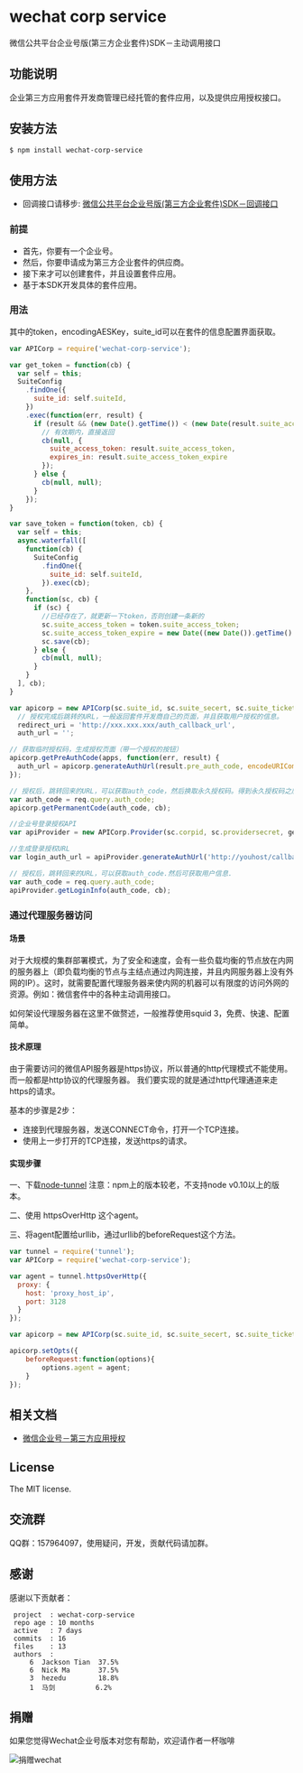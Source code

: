 wechat corp service
====================

微信公共平台企业号版(第三方企业套件)SDK－主动调用接口


## 功能说明

企业第三方应用套件开发商管理已经托管的套件应用，以及提供应用授权接口。

## 安装方法

```sh
$ npm install wechat-corp-service
```

## 使用方法

- 回调接口请移步: [微信公共平台企业号版(第三方企业套件)SDK－回调接口](https://github.com/node-webot/wechat-corp-service-callback)

### 前提

- 首先，你要有一个企业号。
- 然后，你要申请成为第三方企业套件的供应商。
- 接下来才可以创建套件，并且设置套件应用。
- 基于本SDK开发具体的套件应用。

### 用法

其中的token，encodingAESKey，suite_id可以在套件的信息配置界面获取。

```js
var APICorp = require('wechat-corp-service');

var get_token = function(cb) {
  var self = this;
  SuiteConfig
    .findOne({
      suite_id: self.suiteId,
    })
    .exec(function(err, result) {
      if (result && (new Date().getTime()) < (new Date(result.suite_access_token_expire)).getTime()) {
        // 有效期内，直接返回
        cb(null, {
          suite_access_token: result.suite_access_token,
          expires_in: result.suite_access_token_expire
        });
      } else {
        cb(null, null);
      }
    });
}

var save_token = function(token, cb) {
  var self = this;
  async.waterfall([
    function(cb) {
      SuiteConfig
        .findOne({
          suite_id: self.suiteId,
        }).exec(cb);
    },
    function(sc, cb) {
      if (sc) {
        //已经存在了，就更新一下token，否则创建一条新的
        sc.suite_access_token = token.suite_access_token;
        sc.suite_access_token_expire = new Date((new Date()).getTime() + 7190000);
        sc.save(cb);
      } else {
        cb(null, null);
      }
    }
  ], cb);
}

var apicorp = new APICorp(sc.suite_id, sc.suite_secert, sc.suite_ticket, get_token, save_token),
  // 授权完成后跳转的URL，一般返回套件开发商自己的页面，并且获取用户授权的信息。
  redirect_uri = 'http://xxx.xxx.xxx/auth_callback_url',
  auth_url = '';

// 获取临时授权码，生成授权页面（带一个授权的按钮）
apicorp.getPreAuthCode(apps, function(err, result) {
  auth_url = apicorp.generateAuthUrl(result.pre_auth_code, encodeURIComponent(redirect_uri), 'OK');
});

// 授权后，跳转回来的URL，可以获取auth_code，然后换取永久授权码。得到永久授权码之后就能知道是那个用户的企业号了。
var auth_code = req.query.auth_code;
apicorp.getPermanentCode(auth_code, cb);

//企业号登录授权API
var apiProvider = new APICorp.Provider(sc.corpid, sc.providersecret, get_token, save_token);

//生成登录授权URL
var login_auth_url = apiProvider.generateAuthUrl('http://youhost/callback_url', 'youstate');

// 授权后，跳转回来的URL，可以获取auth_code.然后可获取用户信息.
var auth_code = req.query.auth_code;
apiProvider.getLoginInfo(auth_code, cb);
```

### 通过代理服务器访问

#### 场景

对于大规模的集群部署模式，为了安全和速度，会有一些负载均衡的节点放在内网的服务器上（即负载均衡的节点与主结点通过内网连接，并且内网服务器上没有外网的IP）。这时，就需要配置代理服务器来使内网的机器可以有限度的访问外网的资源。例如：微信套件中的各种主动调用接口。

如何架设代理服务器在这里不做赘述，一般推荐使用squid 3，免费、快速、配置简单。

#### 技术原理

由于需要访问的微信API服务器是https协议，所以普通的http代理模式不能使用。
而一般都是http协议的代理服务器。
我们要实现的就是通过http代理通道来走https的请求。

基本的步骤是2步：

- 连接到代理服务器，发送CONNECT命令，打开一个TCP连接。
- 使用上一步打开的TCP连接，发送https的请求。

#### 实现步骤

一、下载[node-tunnel](https://github.com/koichik/node-tunnel) 注意：npm上的版本较老，不支持node v0.10以上的版本。

二、使用 httpsOverHttp 这个agent。

三、将agent配置给urllib，通过urllib的beforeRequest这个方法。

```js
var tunnel = require('tunnel');
var APICorp = require('wechat-corp-service');

var agent = tunnel.httpsOverHttp({
  proxy: {
    host: 'proxy_host_ip',
    port: 3128
  }
});

var apicorp = new APICorp(sc.suite_id, sc.suite_secert, sc.suite_ticket, get_token, save_token);

apicorp.setOpts({
    beforeRequest:function(options){
        options.agent = agent;
    }
});

```

## 相关文档
- [微信企业号－第三方应用授权](http://qydev.weixin.qq.com/wiki/index.php?title=%E7%AC%AC%E4%B8%89%E6%96%B9%E5%BA%94%E7%94%A8%E6%8E%88%E6%9D%83)


## License
The MIT license.

## 交流群
QQ群：157964097，使用疑问，开发，贡献代码请加群。

## 感谢
感谢以下贡献者：
```
 project  : wechat-corp-service
 repo age : 10 months
 active   : 7 days
 commits  : 16
 files    : 13
 authors  :
     6  Jackson Tian  37.5%
     6  Nick Ma       37.5%
     3  hezedu        18.8%
     1  马剑          6.2%

```

## 捐赠
如果您觉得Wechat企业号版本对您有帮助，欢迎请作者一杯咖啡

![捐赠wechat](https://cloud.githubusercontent.com/assets/327019/2941591/2b9e5e58-d9a7-11e3-9e80-c25aba0a48a1.png)
